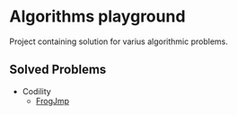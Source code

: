 # Algorithms playground

Project containing solution for varius algorithmic problems.

## Solved Problems

* Codility
  * [FrogJmp]()
